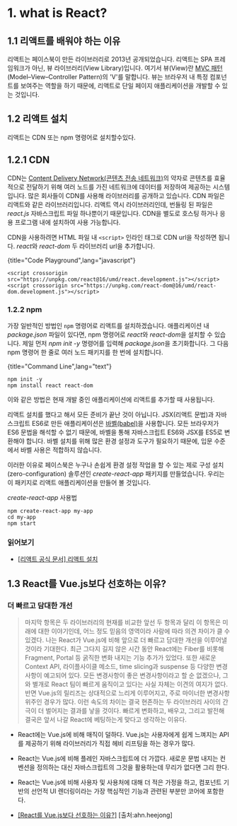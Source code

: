 # 1. what is React?

## 1.1 리액트를 배워야 하는 이유

리액트는 페이스북이 만든 라이브러리로 2013년 공개되었습니다. 리액트는 SPA 프레임워크가 아닌, 뷰 라이브러리(View Library)입니다. 여기서 뷰(View)란 [MVC 패턴](https://en.wikipedia.org/wiki/Model–view–controller)(Model–View–Controller Pattern)의 'V'를 말합니다. 뷰는 브라우저 내 특정 컴포넌트를 보여주는 역할을 하기 때문에, 리액트로 단일 페이지 애플리케이션을 개발할 수 있는 것입니다.

## 1.2 리액트 설치

리액트는 CDN 또는 npm 명령어로 설치할수있다.

## 1.2.1 CDN

CDN는 [Content Delivery Network(콘텐츠 전송 네트워크)](https://en.wikipedia.org/wiki/Content_delivery_network)의 약자로 콘텐츠를 효율적으로 전달하기 위해 여러 노드를 가진 네트워크에 데이터를 저장하여 제공하는 시스템입니다. 많은 회사들이 CDN를 사용해 라이브러리를 공개하고 있습니다. CDN 파일은 리액트와 같은 라이브러리입니다. 리액트 역시 라이브러리인데, 번들링 된 파일은 _react.js_ 자바스크립트 파일 하나뿐이기 때문입니다. CDN을 별도로 호스팅 하거나 응용 프로그램 내에 설치하여 사용 가능합니다.

CDN을 사용하려면 HTML 파일 내 `<script>` 인라인 태그로 CDN url을 작성하면 됩니다. *react*와 _react-dom_ 두 라이브러리 url을 추가합니다.

{title="Code Playground",lang="javascript"}

```
<script crossorigin src="https://unpkg.com/react@16/umd/react.development.js"></script>
<script crossorigin src="https://unpkg.com/react-dom@16/umd/react-dom.development.js"></script>
```

### 1.2.2 npm

가장 일반적인 방법인 `npm` 명령어로 리액트를 설치하겠습니다. 애플리케이션 내 _package.json_ 파일이 있다면, npm 명령어로 *react*와 *react-dom*을 설치할 수 있습니다. 제일 먼저 _npm init -y_ 명령어를 입력해 *package.json*을 초기화합니다. 그 다음 npm 명령어 한 줄로 여러 노드 패키지를 한 번에 설치합니다.

{title="Command Line",lang="text"}

```
npm init -y
npm install react react-dom
```

이와 같은 방법은 현재 개발 중인 애플리케이션에 리액트를 추가할 때 사용됩니다.

리액트 설치를 했다고 해서 모든 준비가 끝난 것이 아닙니다. JSX(리액트 문법)과 자바스크립트 ES6로 만든 애플리케이션은 [바벨(babel)](http://babeljs.io/)을 사용합니다. 모든 브라우저가 ES6 문법을 해석할 수 없기 때문에, 바벨을 통해 자바스크립트 ES6와 JSX를 ES5로 변환해야 합니다. 바벨 설치를 위해 많은 환경 설정과 도구가 필요하기 때문에, 입문 수준에서 바벨 사용은 적합하지 않습니다.

이러한 이유로 페이스북은 누구나 손쉽게 환경 설정 작업을 할 수 있는 제로 구성 설치(zero-configuration) 솔루션인 _create-react-app_ 패키지를 만들었습니다. 우리는 이 패키지로 리액트 애플리케이션을 만들어 볼 것입니다.

_create-react-app_ 사용법

```
npm create-react-app my-app
cd my-app
npm start
```

### 읽어보기

- [[리액트 공식 문서] 리액트 설치](https://reactjs.org/docs/try-react.html)

## 1.3 React를 Vue.js보다 선호하는 이유?

### 더 빠르고 담대한 개선

> 마지막 항목은 두 라이브러리의 현재를 비교한 앞선 두 항목과 달리 이 항목은 미래에 대한 이야기인데, 어느 정도 믿음의 영역이라 사람에 따라 의견 차이가 클 수 있겠다. 나는 React가 Vue.js에 비해 앞으로 더 빠르고 담대한 개선을 이루어낼 것이라 기대한다.
> 최근 그다지 길지 않은 시간 동안 React에는 Fiber를 비롯해 Fragment, Portal 등 굵직한 변화 내지는 기능 추가가 있었다. 또한 새로운 Context API, 라이플사이클 메소드, time slicing과 suspense 등 다양한 변경사항이 예고되어 있다. 모든 변경사항이 좋은 변경사항이라고 할 순 없겠으나, 그와 별개로 React 팀이 빠르게 움직이고 있다는 사실 자체는 이견의 여지가 없다.
> 반면 Vue.js의 릴리즈는 상대적으로 느리게 이루어지고, 주로 마이너한 변경사항 위주인 경우가 많다. 이런 속도의 차이는 결국 현존하는 두 라이브러리 사이의 간극이 더 벌어지는 결과를 낳을 것이다. 빠르게 변화하고, 배우고, 그리고 발전해 결국은 앞서 나갈 React에 베팅하는게 맞다고 생각하는 이유다.

- React에는 Vue.js에 비해 매직이 덜하다. Vue.js는 사용자에게 쉽게 느껴지는 API를 제공하기 위해 라이브러리가 직접 헤비 리프팅을 하는 경우가 많다.
- React는 Vue.js에 비해 플레인 자바스크립트에 더 가깝다. 새로운 문법 내지는 컨벤션을 정의하는 대신 자바스크립트의 그것을 활용하는데 무리가 없다면 그리 한다.
- React는 Vue.js에 비해 사용자 및 사용처에 대해 더 적은 가정을 하고, 컴포넌트 기반의 선언적 UI 렌더링이라는 가장 핵심적인 기능과 관련된 부분만 코어에 포함한다.

- [[React를 Vue.js보다 선호하는 이유?]](https://ahnheejong.name/articles/why-i-prefer-react-over-vuejs/) [출처:ahn.heejong]

